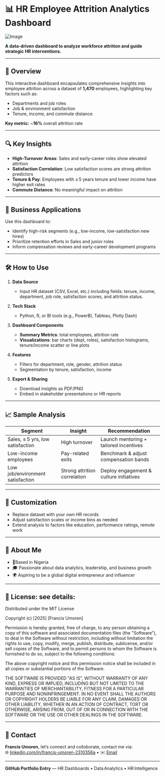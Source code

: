 # 📊 HR Employee Attrition Analytics Dashboard

![Image](https://github.com/user-attachments/assets/52a26a90-c57b-41a0-9390-f56e5b9d2655)

**A data-driven dashboard to analyze workforce attrition and guide strategic HR interventions.**

---

## 🚩 Overview

This interactive dashboard encapsulates comprehensive insights into employee attrition across a dataset of **1,470** employees, highlighting key factors such as:

- Departments and job roles
- Job & environment satisfaction
- Tenure, income, and commute distance

**Key metric:** ~**16%** overall attrition rate

---

## 🔍 Key Insights

- **High-Turnover Areas**: Sales and early-career roles show elevated attrition
- **Satisfaction Correlation**: Low satisfaction scores are strong attrition predictors
- **Tenure & Pay**: Employees with ≤ 5 years tenure and lower income have higher exit rates
- **Commute Distance**: No meaningful impact on attrition

---

## 🎯 Business Applications

Use this dashboard to:

- Identify high-risk segments (e.g., low-income, low-satisfaction new hires)
- Prioritize retention efforts in Sales and junior roles
- Inform compensation reviews and early-career development programs

---

## 🛠️ How to Use

1. **Data Source**  
   - Input HR dataset (CSV, Excel, etc.) including fields: tenure, income, department, job role, satisfaction scores, and attrition status.

2. **Tech Stack**  
   - Python, R, or BI tools (e.g., PowerBI, Tableau, Plotly Dash)

3. **Dashboard Components**  
   - **Summary Metrics**: total employees, attrition rate  
   - **Visualizations**: bar charts (dept, roles), satisfaction histograms, tenure/income scatter or line plots

4. **Features**  
   - Filters for department, role, gender, attrition status  
   - Segmentation by tenure, satisfaction, income

5. **Export & Sharing**  
   - Download insights as PDF/PNG  
   - Embed in stakeholder presentations or HR reports

---

## 📈 Sample Analysis

| Segment | Insight | Recommendation |
|--------|---------|----------------|
|  Sales, ≤ 5 yrs, low satisfaction | High turnover | Launch mentoring + tailored incentives |
|  Low-income employees | Pay-related exits | Benchmark & adjust compensation bands |
|  Low job/environment satisfaction | Strong attrition correlation | Deploy engagement & culture initiatives |

---

## 🔧 Customization

- Replace dataset with your own HR records
- Adjust satisfaction scales or income bins as needed
- Extend analysis to factors like education, performance ratings, remote work

---

## 🤝 About Me

- 📍Based in Nigeria  
- 🎓 Passionate about data analytics, leadership, and business growth  
- 🌍 Aspiring to be a global digital entrepreneur and influencer

---

## 📌 License:  see details:

Distributed under the MIT License

Copyright (c) [2025] [Francis Umoren]

Permission is hereby granted, free of charge, to any person obtaining a copy
of this software and associated documentation files (the "Software"), to deal
in the Software without restriction, including without limitation the rights
to use, copy, modify, merge, publish, distribute, sublicense, and/or sell
copies of the Software, and to permit persons to whom the Software is
furnished to do so, subject to the following conditions:

The above copyright notice and this permission notice shall be included in all
copies or substantial portions of the Software.

THE SOFTWARE IS PROVIDED "AS IS", WITHOUT WARRANTY OF ANY KIND, EXPRESS OR
IMPLIED, INCLUDING BUT NOT LIMITED TO THE WARRANTIES OF MERCHANTABILITY,
FITNESS FOR A PARTICULAR PURPOSE AND NONINFRINGEMENT. IN NO EVENT SHALL THE
AUTHORS OR COPYRIGHT HOLDERS BE LIABLE FOR ANY CLAIM, DAMAGES OR OTHER
LIABILITY, WHETHER IN AN ACTION OF CONTRACT, TORT OR OTHERWISE, ARISING FROM,
OUT OF OR IN CONNECTION WITH THE SOFTWARE OR THE USE OR OTHER DEALINGS IN THE
SOFTWARE.

---

## 💼 Contact

**Francis Umoren**, let’s connect and colloborate, contact me via:  
🌐 [linkedin.com/in/francis-umoren-2310356a](#) • ✉️ [Email](geniusexcel@gmail.com)

---

**GitHub Portfolio Entry** — HR Dashboards • Data Analytics • HR Intelligence  
